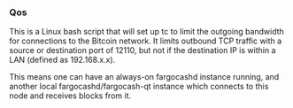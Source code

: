 ### Qos ###

This is a Linux bash script that will set up tc to limit the outgoing bandwidth for connections to the Bitcoin network. It limits outbound TCP traffic with a source or destination port of 12110, but not if the destination IP is within a LAN (defined as 192.168.x.x).

This means one can have an always-on fargocashd instance running, and another local fargocashd/fargocash-qt instance which connects to this node and receives blocks from it.
